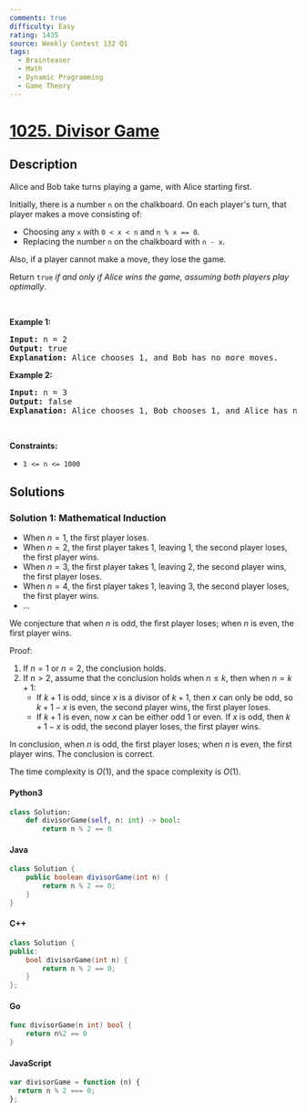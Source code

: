 ```yaml
---
comments: true
difficulty: Easy
rating: 1435
source: Weekly Contest 132 Q1
tags:
  - Brainteaser
  - Math
  - Dynamic Programming
  - Game Theory
---
```


<!-- problem:start -->

# [1025. Divisor Game](https://leetcode.com/problems/divisor-game)


## Description

<!-- description:start -->

<p>Alice and Bob take turns playing a game, with Alice starting first.</p>

<p>Initially, there is a number <code>n</code> on the chalkboard. On each player&#39;s turn, that player makes a move consisting of:</p>

<ul>
	<li>Choosing any <code>x</code> with <code>0 &lt; x &lt; n</code> and <code>n % x == 0</code>.</li>
	<li>Replacing the number <code>n</code> on the chalkboard with <code>n - x</code>.</li>
</ul>

<p>Also, if a player cannot make a move, they lose the game.</p>

<p>Return <code>true</code> <em>if and only if Alice wins the game, assuming both players play optimally</em>.</p>

<p>&nbsp;</p>
<p><strong class="example">Example 1:</strong></p>

<pre>
<strong>Input:</strong> n = 2
<strong>Output:</strong> true
<strong>Explanation:</strong> Alice chooses 1, and Bob has no more moves.
</pre>

<p><strong class="example">Example 2:</strong></p>

<pre>
<strong>Input:</strong> n = 3
<strong>Output:</strong> false
<strong>Explanation:</strong> Alice chooses 1, Bob chooses 1, and Alice has no more moves.
</pre>

<p>&nbsp;</p>
<p><strong>Constraints:</strong></p>

<ul>
	<li><code>1 &lt;= n &lt;= 1000</code></li>
</ul>

<!-- description:end -->

## Solutions

<!-- solution:start -->

### Solution 1: Mathematical Induction

- When $n=1$, the first player loses.
- When $n=2$, the first player takes $1$, leaving $1$, the second player loses, the first player wins.
- When $n=3$, the first player takes $1$, leaving $2$, the second player wins, the first player loses.
- When $n=4$, the first player takes $1$, leaving $3$, the second player loses, the first player wins.
- ...

We conjecture that when $n$ is odd, the first player loses; when $n$ is even, the first player wins.

Proof:

1. If $n=1$ or $n=2$, the conclusion holds.
1. If $n \gt 2$, assume that the conclusion holds when $n \le k$, then when $n=k+1$:
   - If $k+1$ is odd, since $x$ is a divisor of $k+1$, then $x$ can only be odd, so $k+1-x$ is even, the second player wins, the first player loses.
   - If $k+1$ is even, now $x$ can be either odd $1$ or even. If $x$ is odd, then $k+1-x$ is odd, the second player loses, the first player wins.

In conclusion, when $n$ is odd, the first player loses; when $n$ is even, the first player wins. The conclusion is correct.

The time complexity is $O(1)$, and the space complexity is $O(1)$.

<!-- tabs:start -->

#### Python3

```python
class Solution:
    def divisorGame(self, n: int) -> bool:
        return n % 2 == 0
```

#### Java

```java
class Solution {
    public boolean divisorGame(int n) {
        return n % 2 == 0;
    }
}
```

#### C++

```cpp
class Solution {
public:
    bool divisorGame(int n) {
        return n % 2 == 0;
    }
};
```

#### Go

```go
func divisorGame(n int) bool {
	return n%2 == 0
}
```

#### JavaScript

```js
var divisorGame = function (n) {
  return n % 2 === 0;
};
```

<!-- tabs:end -->

<!-- solution:end -->

<!-- problem:end -->
